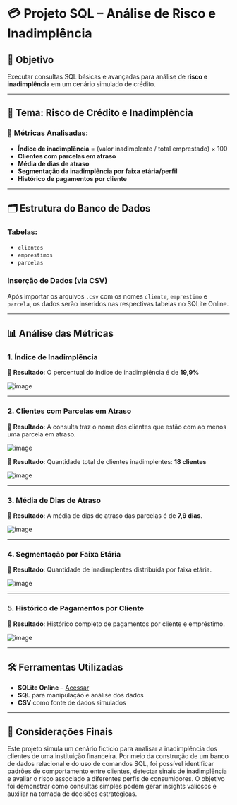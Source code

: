 # 💳 Projeto SQL – Análise de Risco e Inadimplência

## 🎯 Objetivo  
Executar consultas SQL básicas e avançadas para análise de **risco e inadimplência** em um cenário simulado de crédito.

---

## 📌 Tema: Risco de Crédito e Inadimplência

### 🔎 **Métricas Analisadas**:
- **Índice de inadimplência** = (valor inadimplente / total emprestado) × 100  
- **Clientes com parcelas em atraso**  
- **Média de dias de atraso**  
- **Segmentação da inadimplência por faixa etária/perfil**  
- **Histórico de pagamentos por cliente**

---

## 🗂️ Estrutura do Banco de Dados

### **Tabelas**:
- `clientes`  
- `emprestimos`  
- `parcelas`  

### **Inserção de Dados (via CSV)**  
Após importar os arquivos `.csv` com os nomes `cliente`, `emprestimo` e `parcela`, os dados serão inseridos nas respectivas tabelas no SQLite Online.

---

## 📊 Análise das Métricas

### 1. **Índice de Inadimplência**
🔸 **Resultado**: O percentual do índice de inadimplência é de **19,9%**   

![image](https://github.com/user-attachments/assets/b4393f80-763d-4820-a59b-1a3e4cd9743d)

---

### 2. **Clientes com Parcelas em Atraso**
🔸 **Resultado**: A consulta traz o nome dos clientes que estão com ao menos uma parcela em atraso.

![image](https://github.com/user-attachments/assets/b978cc95-51f2-4a84-956a-35440a96a6d6)


🔸 **Resultado**: Quantidade total de clientes inadimplentes: **18 clientes**

![image](https://github.com/user-attachments/assets/71227cc7-a988-471a-bb09-c2edd73e96cd)

---

### 3. **Média de Dias de Atraso**
🔸 **Resultado**: A média de dias de atraso das parcelas é de **7,9 dias**.

![image](https://github.com/user-attachments/assets/013901b2-cc43-4542-a6b5-474c97857966)

---

### 4. **Segmentação por Faixa Etária**
🔸 **Resultado**: Quantidade de inadimplentes distribuída por faixa etária.

![image](https://github.com/user-attachments/assets/93f9c1b7-90a1-4511-a523-aba962f1d457)

---

### 5. **Histórico de Pagamentos por Cliente**
🔸 **Resultado**: Histórico completo de pagamentos por cliente e empréstimo.

![image](https://github.com/user-attachments/assets/57cfd89b-19ac-411e-a0a9-8e3866d8e8b0)

---

## 🛠️ Ferramentas Utilizadas
- **SQLite Online** – [Acessar](https://sqliteonline.com/)
- **SQL** para manipulação e análise dos dados
- **CSV** como fonte de dados simulados

---

## 📌 Considerações Finais

Este projeto simula um cenário fictício para analisar a inadimplência dos clientes de uma instituição financeira. Por meio da construção de um banco de dados relacional e do uso de comandos SQL, foi possível identificar padrões de comportamento entre clientes, detectar sinais de inadimplência e avaliar o risco associado a diferentes perfis de consumidores.
O objetivo foi demonstrar como consultas simples podem gerar insights valiosos e auxiliar na tomada de decisões estratégicas.

